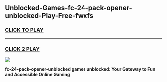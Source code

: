 
## Unblocked-Games-fc-24-pack-opener-unblocked-Play-Free-fwxfs
<h3>
<a href="https://premium76.site?title=fc-24-pack-opener-unblocked&ref=18A1">CLICK TO PLAY</a></h3>
<hr>

<h3>
<a href="https://premium76.site?title=fc-24-pack-opener-unblocked&ref=18A1">CLICK 2 PLAY</a>
  
</h3>

<a href="https://premium76.site?title=fc-24-pack-opener-unblocked&ref=18A1"><img src="https://clearcache.store/games.png"></a>


**fc-24-pack-opener-unblocked games unblocked: Your Gateway to Fun and Accessible Online Gaming**
